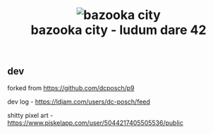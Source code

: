 <h1 align="center">
  <img src="https://i.imgur.com/U8GAqWC.png" alt="bazooka city">
  <br>
  bazooka city - ludum dare 42
  <br>
  <br>
</h1>

## dev

forked from https://github.com/dcposch/p9

dev log - https://ldjam.com/users/dc-posch/feed

shitty pixel art - https://www.piskelapp.com/user/5044217405505536/public

